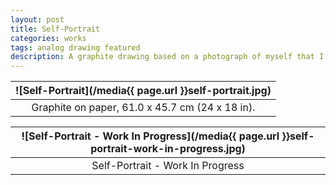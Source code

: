 ```yaml
---
layout: post
title: Self-Portrait
categories: works
tags: analog drawing featured
description: A graphite drawing based on a photograph of myself that I took in Washinton DC.
---
```


<!--more-->

![Self-Portrait](/media{{ page.url }}self-portrait.jpg) |
:----------: |
Graphite on paper, 61.0 x 45.7 cm (24 x 18 in). |

![Self-Portrait - Work In Progress](/media{{ page.url }}self-portrait-work-in-progress.jpg) |
:----------: |
Self-Portrait - Work In Progress |
